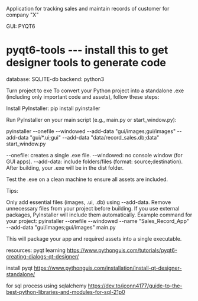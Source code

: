 Application for tracking sales and maintain records of customer for company "X"

GUI: PYQT6
# pyqt6-tools --- install this to get designer tools to generate code
<!-- https://www.pythonguis.com/installation/install-qt-designer-standalone/ -->
database: SQLITE-db
backend: python3


Turn project to exe
To convert your Python project into a standalone .exe (including only important code and assets), follow these steps:

Install PyInstaller:
pip install pyinstaller

Run PyInstaller on your main script (e.g., main.py or start_window.py):

pyinstaller --onefile --windowed --add-data "gui/images;gui/images" --add-data "gui/*.ui;gui" --add-data "data/record_sales.db;data" start_window.py

--onefile: creates a single .exe file.
--windowed: no console window (for GUI apps).
--add-data: include folders/files (format: source;destination).
After building, your .exe will be in the dist folder.

Test the .exe on a clean machine to ensure all assets are included.

Tips:

Only add essential files (images, .ui, .db) using --add-data.
Remove unnecessary files from your project before building.
If you use external packages, PyInstaller will include them automatically.
Example command for your project:
pyinstaller --onefile --windowed --name "Sales_Record_App" --add-data "gui/images;gui/images" main.py

This will package your app and required assets into a single executable.

resources:
pyqt learning
https://www.pythonguis.com/tutorials/pyqt6-creating-dialogs-qt-designer/

install pyqt
https://www.pythonguis.com/installation/install-qt-designer-standalone/

for sql process using sqlalchemy
https://dev.to/jconn4177/guide-to-the-best-python-libraries-and-modules-for-sql-21p0